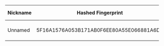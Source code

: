 | Nickname |  Hashed Fingerprint	| Or Addresses | Contact | Running | Flags | Last Seen | First Seen | Last Restarted | Advertised Bandwidth | Platform | Version | Version Status | Recommended Version | Verified hostnames | Exit policy |
|---|---|---|---|---|---|---|---|---|---|---|---|---|---|---|---|
|Unnamed | 5F16A1576A053B171AB0F6EE80A55E066881A6DB | ["173.249.217.3:9004"] | N/A | true | Running, V2Dir, Valid | 2025-09-05 04:00:00 | 2025-09-05 04:00:00 | 2025-09-05 03:13:06 | 0 | Tor 0.4.8.16 on Linux | 0.4.8.16 | recommended | true | N/A | ["reject *:*"]|
